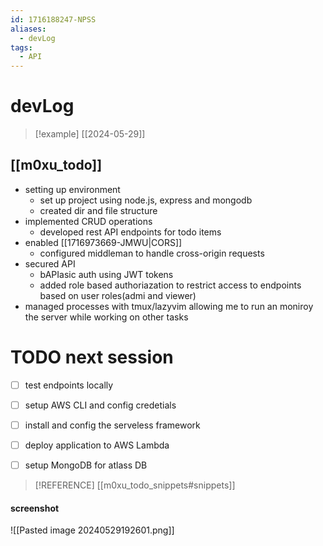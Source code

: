 ```yaml
---
id: 1716188247-NPSS
aliases:
  - devLog
tags:
  - API
---
```


# devLog
>[!example] [[2024-05-29]]

## [[m0xu_todo]]
- setting up environment
	- set up project using node.js, express and mongodb
    - created dir and file structure
- implemented CRUD operations
    - developed rest API endpoints for todo items
- enabled [[1716973669-JMWU|CORS]]
    - configured middleman to handle cross-origin requests
- secured API
    - bAPIasic auth using JWT tokens
    - added role based authoriazation to restrict access to endpoints based on user roles(admi and viewer)
- managed processes with tmux/lazyvim allowing me to run an moniroy the server while working on other tasks


# TODO next session
- [ ] test endpoints locally 
- [ ] setup AWS CLI and config credetials
- [ ] install and config the serveless framework
- [ ] deploy application to AWS Lambda
- [ ] setup MongoDB for atlass DB


> [!REFERENCE] [[m0xu_todo_snippets#snippets]]

#### screenshot

![[Pasted image 20240529192601.png]]


